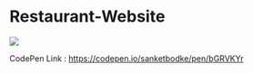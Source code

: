 # Restaurant-Website

![](https://i.postimg.cc/mrDV7rfk/Screenshot-80.png)

CodePen Link : https://codepen.io/sanketbodke/pen/bGRVKYr